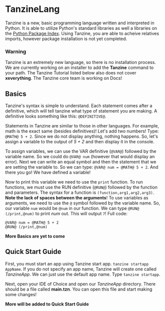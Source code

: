 # TanzineLang
Tanzine is a new, basic programming language written and interpreted in Python. It is able to utilize Python's standard libraries as well a libraries on the [Python Package Index](https://pypi.org/). Using Tanzine, you are able to acheive relatives imports, however package installation is not yet completed. 

### Warning
Tanzine is an extremely new language, so there is no installation process. We are currently working on an installer to add the **Tanzine** command to your path. 
The Tanzine Tutorial listed below also does not cover **xeverything**. The Tanzine core team is working on Docs!

## Basics
Tanzine's syntax is simple to understand. Each statement comes after a definitive, which will tell tanzine what type of statement you are making. A definitive looks something like this: `@DEFINITIVE@`.

Statements in Tanzine are similar to those in other languages. For example, math is the exact same (besides definitives)! Let's add two numbers! Type: `@MATH@ 5 + 2`. Since we do not display anything, nothing happens. So, let's assign a variable to the output of *5 + 2* and then display it in the console. 

To assign variables, we can use the VAR definitive (`@VAR@`) followed by the variable name. So we could do `@VAR@ num` (however that would display an error). Next we can write an equal symbol and then the statement that we are setting the variable to. So we can type: `@VAR@ num = @MATH@ 5 + 2`. And there you go! We have defined a variable!

Now to print this variable we need to use the `print` function. To run functions, we must use the RUN definitive (`@RUN@`) followed by the function and parameters. The syntax for a function is `(function,arg1,arg2,arg3)`. **Note the lack of spaces between the arguments**! To use variables as arguments, we need to use the `@` symbol followed by the variable name. So, our variable `num` would be `@num` in our function. We can type `@RUN@ (/print,@num)` to print *num* out. This will output `7`! Full code: 
```
@VAR@ num = @MATH@ 5 + 2
@RUN@ (/print,@num)
```

**More Basics are yet to come**

## Quick Start Guide
First, you must start an app using Tanzine start app. `tanzine startapp AppName`. If you do not specify an app name, Tanzine will create one called *TanzineApp*. We can just use the default app name. Type `tanzine startapp`.

Next, open your IDE of Choice and open our *TanzineApp* directory. There should be a file called **main.tzn**. You  can open this file and start making some changes!

**More will be added to Quick Start Guide**
